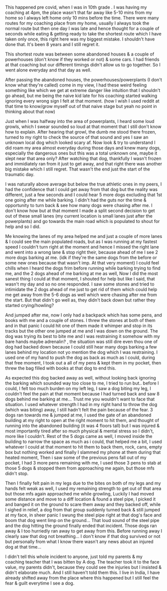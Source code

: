 This happened pre covid, when I was in 10th grade . I was having my coaching at 4pm, the place wasn't that far away like 5-10 mins from my home so I always left home only 10 mins before the time. There were many routes for my coaching place from my home, usually I always took the normal route but then one day I was late and hence thought for a couple of seconds while eating & getting ready to take the shortest route which I have taken only once, this right here was my biggest mistake. I shouldn't have done that. It's been 8 years and I still regret it.

This shortest route was between some abandoned houses & a couple of powerhouses (don't know if they worked or not) & some cars. I had friends at that coaching but our different timings didn't allow us to go together. So I went alone everyday and that day as well. 

After passing the abandoned houses, the powerhouses/powerplants (I don't know what they're called) come in my view, I had these weird feeling something like which we get at extreme danger like intuition that I shouldn't go ahead, but me being the naive kid late for his coaching started walking ignoring every wrong sign I felt at that moment. (how I wish I used reddit at that time to know/grow myself out of that naive stage but yeah no point in thinking about that now)

Just when I was halfway into the area of powerplants, I heard some loud growls, which I swear sounded so loud at that moment that I still don't know how to explain. After hearing that growl, the dumb me stood there frozen, turned to my right to check the source of that sound and yes I saw an unknown local dog which looked scary af. Now look & try to understand I did roam my area almost everyday during those days and knew many dogs, especially the dangerous ones but this was a total unknown one, maybe it slept near that area only? After watching that dog, thankfully I wasn't frozen and immidiately ran from it just to get away, and that right there was another big mistake which I still regret. That wasn't the end just the start of the traumatic day.

I was naturally above average but below the true athletic ones in my peers, I had the confidence that I could get away from that dog but the reality was different, just a few seconds and I could hear 5 more dogs excluding that 1st one going after me while barking. I didn't had the guts nor the time & opportunity to turn back & see how many dogs were chasing after me. I don't know how but at that moment I made a split second decision to get out of these small lanes (my current location is small lanes just after the powerplants) and go towards the main road which is populated to shout for help and so I did. 

Me knowing the lanes of my area helped me and just a couple of more lanes & I could see the main populated roads, but as I was running at my fastest speed I couldn't turn right at the moment and hence I missed the right lane and went into a wrong lane & stop right their, because ahead of me I see 2 more dogs barking at me. (idk if they're the same dogs from the before or some new ones because that wasn't imp. At that very moment) I could feel chills when I heard the dogs frim before running while barking trying to find me, and the 2 dogs ahead of me barking at me as well, Now I did the most sanest thing I could at that moment, I shouted for help but like I said, that wasn't my day and so no one responded. I saw some stones and tried to intimidate the 2 dogs ahead of me just to get rid of them which could help me get away from the 5-6 dogs as well which were chasing after me from the start. But that didn't go well as, they didn't back down but rather they started crying/howling?

 And jumped after me, now I only had a backpack which has some pens, and books with me and a couple of stones. I threw the stones at both of them and in that panic I could hit one of them made it whimper and stop in its tracks but the other one jumped at me and I was down on the ground. The dog was trying its best to bite me and I was restraining it somehow with my bare hands maybe adrenalin? , the situation was still dire even thou one of dog had backed down because I could still hear many dogs barking a few lanes behind my location not yo mention the dog which I was restraining. I used one of my hand to push the dog as back as much as I could, during that free moment, I took out a all of my pens & kept them in my pocket, then threw the bag filled with books at that dog to end this.

As expected this dog backed away as well, without looking back ignoring the barking which sounded way too close to me, I tried to run but.. before I could, I felt too much burden on my left leg, I saw a dog biting my leg, I couldn't feel the pain at that moment because I had turned back and saw 8 dogs behind me barking at me... Trust me you wouldn't want to face that situation. I used whatever strength I had in my right hand to throw the dog (which was biting) away, I still hadn't felt the pain because of the fear. 3 dogs ran towards me & jumped at me, I used the gate of an abandoned building at my right to open at the right moment to hit them, and thought of running into the abandoned building (it was 4 floors tall) but I was injured & most importantly tired after so much physical & mental stress so I didn't, more like I couldn't. Rest of the 5 dogs came as well, I moved inside the building to narrow the space as much as i could, that helped me a bit, I used whatever I could at that moment to hit them to back them, rock, cans, empty box but nothing worked and finally I slammed my phone at them during that heated moment, Then i saw some of the previous pens fall out of my pocket, I had 3 more pens remaining with me, I used those 3 pens to stab at those 5 dogs & stopped them from approaching me again, but those mfs didn't stop. 

Then I finally felt pain in my legs due to the bites on both of my legs and my hands felt weak as well, I used my remaining strength to get out of that area but those mfs again approached me while growling, Luckily I had moved some distance and move to a diff location & found a steel pipe, I picked it and banged it on the ground to scare them away and they backed off, while I sighed in relief, a dog from that group suddenly turned back & still jumped at my face, in sheer panic I swung the steel pipe right at that dog's face and boom that dog went limp on the ground... That loud sound of the steel pipe and the dog hitting the ground finally ended that incident. Those dogs ran away & I too hurriedly ran away to get away from this. Before running away I clearly saw that dog not breathing...  I don't know if that dog survived or not but personally from what I know there wasn't any news about an injured dog at that time... 

I didn't tell this whole incident to anyone, just told my parents & my coaching teacher that I was bitten by A dog. The teacher took it to the face value, my parents didn't, because they could see the injuries but I insisted & didn't elaborate much. And I still haven't told them this. I live in India, I have already shifted away from the place where this happened but I still feel the fear & guilt everytime I see a dog.
